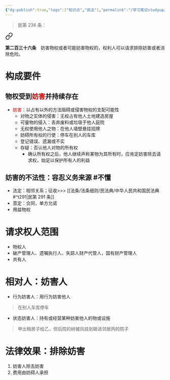 ```yaml
---
{"dg-publish":true,"tags":["知识点","民法"],"permalink":"/学习笔记studyup/民法总论/物权排除妨害请求权/","dgPassFrontmatter":true,"created":"2024-11-13T22:11:21.925+08:00","updated":"2024-12-01T19:54:19.766+08:00"}
---
```


>民第 236 条：
<div class="transclusion internal-embed is-loaded"><a class="markdown-embed-link" href="/////#t236" aria-label="Open link"><svg xmlns="http://www.w3.org/2000/svg" width="24" height="24" viewBox="0 0 24 24" fill="none" stroke="currentColor" stroke-width="2" stroke-linecap="round" stroke-linejoin="round" class="svg-icon lucide-link"><path d="M10 13a5 5 0 0 0 7.54.54l3-3a5 5 0 0 0-7.07-7.07l-1.72 1.71"></path><path d="M14 11a5 5 0 0 0-7.54-.54l-3 3a5 5 0 0 0 7.07 7.07l1.71-1.71"></path></svg></a><div class="markdown-embed">



**第二百三十六条**　妨害物权或者可能妨害物权的，权利人可以请求排除妨害或者消除危险。 

</div></div>

# 构成要件
## 物权受到<font color="#c00000">妨害</font>并持续存在
- <font color="#c00000">妨害</font>：以占有以外的方法阻碍或侵害物权的支配可能性
	- 对物之实体的侵害：无权占有他人土地建造房屋
	- 可量物的侵入：丢弃废料或垃圾于他人庭院
	- 无权使用他人之物：在他人墙壁悬挂招牌
	- 妨碍所有权的行使：停车在别人的车库
	- 登记错误、遗漏或不实
	- 存疑：否认他人对物的所有权
		- 确认所有权之后，他人继续声称某物为其所有时，应肯定妨害除去请求权，始足以保护所有人的利益
## 妨害的不法性：容忍义务来源 #不懂
- 法定：相邻关系；征收>>> [[法条/法条细则/民法典/中华人民共和国民法典#^t291\|民第 291 条]]
- 意定：合同，单方允诺
- 用益物权
# 请求权人范围
- 物权人
- 破产管理人、遗嘱执行人、失踪人财产代管人，国有财产管理人
- 共有人
# 相对人：妨害人
- 行为妨害人：用行为妨害他人
>在别人车库停车
- 状态妨害人：持有或经营某种妨害他人的物或设施
>甲出租房子给乙，但后院的树被风挂到砸进邻居丙的院子

# 法律效果：排除妨害
1. 妨害人除去妨害
2. 费用由妨碍人承担